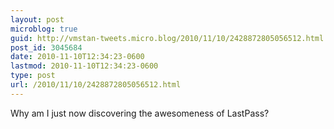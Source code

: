 ```yaml
---
layout: post
microblog: true
guid: http://vmstan-tweets.micro.blog/2010/11/10/2428872805056512.html
post_id: 3045684
date: 2010-11-10T12:34:23-0600
lastmod: 2010-11-10T12:34:23-0600
type: post
url: /2010/11/10/2428872805056512.html
---
```

Why am I just now discovering the awesomeness of LastPass?
